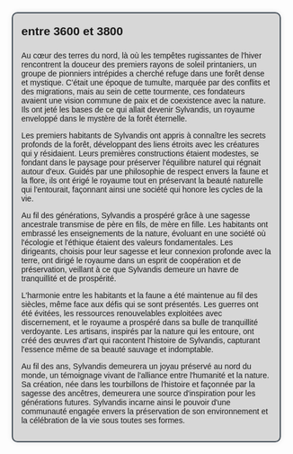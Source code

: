 <!DOCTYPE html>
<html lang="en">
<head>
<meta charset="UTF-8">
<meta name="viewport" content="width=device-width, initial-scale=1.0">
<title>Timeline</title>
<style>
    .timeline {
        max-width: 800px;
        margin: 50px auto;
        font-family: Arial, sans-serif;
    }
    
    .event {
        margin-bottom: 50px;
        position: relative;
    }
    
    .event::before {
        content: '';
        position: absolute;
        top: 0;
        left: -15px;
        height: 100%;
        width: 5px;
        background-color: #3d4852;
    }
    
    .event-content {
        padding: 15px;
        border-radius: 10px;
        background-color: rgba(0, 0, 0, 0.15); /* Couleur de fond légèrement assombrie */
        box-shadow: 0px 0px 10px rgba(0, 0, 0, 0.1); /* Ombre légère */
        margin-left: 25px;
        border: 2px solid #3d4852;
    }
    
    .event h2 {
        margin-bottom: 5px;
        margin-top: 5px;
    }
    
    .content {
        margin: 0;
    }
    .author{
	    margin-top: 10px;
	    margin-bottom: 0px;
	    font-style: italic;
	    text-align: end;
    }
    .author::before{
	    content: 'auteur.e.s : ';
    }
</style>
</head>
<body>

<div class="timeline">
    <div class="event">
        <div class="event-content">
            <h2>entre 3600 et 3800</h2>
			<h3></h3>
			<p class="content">Au cœur des terres du nord, là où les tempêtes rugissantes de l'hiver rencontrent la douceur des premiers rayons de soleil printaniers, un groupe de pionniers intrépides a cherché refuge dans une forêt dense et mystique. C'était une époque de tumulte, marquée par des conflits et des migrations, mais au sein de cette tourmente, ces fondateurs avaient une vision commune de paix et de coexistence avec la nature. Ils ont jeté les bases de ce qui allait devenir Sylvandis, un royaume enveloppé dans le mystère de la forêt éternelle.

Les premiers habitants de Sylvandis ont appris à connaître les secrets profonds de la forêt, développant des liens étroits avec les créatures qui y résidaient. Leurs premières constructions étaient modestes, se fondant dans le paysage pour préserver l'équilibre naturel qui régnait autour d'eux. Guidés par une philosophie de respect envers la faune et la flore, ils ont érigé le royaume tout en préservant la beauté naturelle qui l'entourait, façonnant ainsi une société qui honore les cycles de la vie.

Au fil des générations, Sylvandis a prospéré grâce à une sagesse ancestrale transmise de père en fils, de mère en fille. Les habitants ont embrassé les enseignements de la nature, évoluant en une société où l'écologie et l'éthique étaient des valeurs fondamentales. Les dirigeants, choisis pour leur sagesse et leur connexion profonde avec la terre, ont dirigé le royaume dans un esprit de coopération et de préservation, veillant à ce que Sylvandis demeure un havre de tranquillité et de prospérité.

L'harmonie entre les habitants et la faune a été maintenue au fil des siècles, même face aux défis qui se sont présentés. Les guerres ont été évitées, les ressources renouvelables exploitées avec discernement, et le royaume a prospéré dans sa bulle de tranquillité verdoyante. Les artisans, inspirés par la nature qui les entoure, ont créé des œuvres d'art qui racontent l'histoire de Sylvandis, capturant l'essence même de sa beauté sauvage et indomptable.

Au fil des ans, Sylvandis demeurera un joyau préservé au nord du monde, un témoignage vivant de l'alliance entre l'humanité et la nature. Sa création, née dans les tourbillons de l'histoire et façonnée par la sagesse des ancêtres, demeurera une source d'inspiration pour les générations futures. Sylvandis incarne ainsi le pouvoir d'une communauté engagée envers la préservation de son environnement et la célébration de la vie sous toutes ses formes.</p>
        </div>
    </div>
</div>

</body>
</html>



